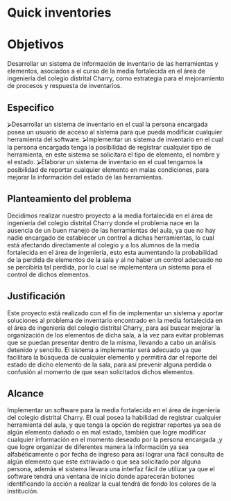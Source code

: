 # Quick inventories




# Objetivos

Desarrollar un sistema de información de inventario de las herramientas y elementos, asociados a el curso de la media fortalecida en el área de ingeniería del colegio distrital Charry, como estrategia para el mejoramiento de procesos y respuesta  de inventarios.
## Especifico
⮚Desarrollar un sistema de inventario en el cual la persona encargada posea un usuario de acceso al sistema para que pueda modificar cualquier herramienta del software.
⮚Implementar un sistema de inventario en el cual la persona encargada tenga la posibilidad de registrar cualquier tipo de herramienta, en este sistema se solicitara el tipo de elemento, el nombre y el estado.
⮚Elaborar un sistema de inventario en el cual tengamos la posibilidad de reportar cualquier elemento en malas condiciones, para mejorar la información del estado de las herramientas.

## Planteamiento del problema

Decidimos realizar nuestro proyecto a la media fortalecida en el área de ingeniería del colegio distrital Charry donde el problema nace en la ausencia de un buen manejo de las herramientas del aula, ya que no hay nadie encargado de establecer un control a dichas herramientas, lo cual está afectando directamente al colegio y a los alumnos de la media fortalecida en el área de ingeniería, esto esta aumentando la probabilidad de la perdida de elementos de la sala y al no haber un control adecuado no se percibiría tal perdida, por lo cual se implementara un sistema para el control de dichos elementos.

## Justificación 

Este proyecto está realizado con el fin de implementar un sistema y aportar soluciones al problema de inventario encontrado en la media fortalecida en el área de ingeniería del colegio distrital Charry, para así buscar mejorar la organización de los elementos de dicha sala, a la vez para evitar problemas que se puedan presentar dentro de la misma, llevando a cabo un análisis detenido y sencillo. El sistema a implementar será adecuado ya que facilitara la búsqueda de cualquier elemento y permitirá dar el reporte del estado de dicho elemento de la sala, para así prevenir alguna perdida o confusión al momento de que sean solicitados dichos elementos.

## Alcance

Implementar un software para la media fortalecida en el área de ingeniería del colegio distrital Charry. El cual posea la habilidad de registrar cualquier herramienta del aula, y que tenga la opción de registrar reportes ya sea de algún elemento dañado o en mal estado, también que logre modificar cualquier información en el momento deseado  por la persona encargada ,y que logre organizar de diferentes manera la información  ya sea alfabéticamente o por fecha de ingreso para así lograr una fácil consulta de algún elemento que este extraviado o que sea solicitado por alguna persona, además el sistema llevara una interfaz fácil de utilizar ya que el software tendrá una ventana de inicio donde aparecerán botones identificando la acción a realizar la cual tendrá de fondo los colores de la institución.

